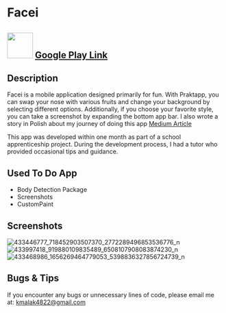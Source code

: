# Facei 

## <img src='https://lh3.googleusercontent.com/9eq6xSjFiwl2f4dXSB3AGsvsDlv5DaZGu4J2k5k4F87CHoyFBlrYd1P659LWC5kh1g' width='60'>  [Google Play Link](https://play.google.com/store/apps/details?id=malaq.facei) 

## Description
Facei is a mobile application designed primarily for fun. With Praktapp, you can swap your nose with various fruits and change your background by selecting different options. Additionally, if you choose your favorite style, you can take a screenshot by expanding the bottom app bar. I also wrote a story in Polish about my journey of doing this app [Medium Article](https://medium.com/@kmalak4822/o-kodzie-kt%C3%B3ry-pozornie-nie-sprawia%C5%82-wi%C4%99kszych-problem%C3%B3w-292d48935bd1)

This app was developed within one month as part of a school apprenticeship project. During the development process, I had a tutor who provided occasional tips and guidance.

## Used To Do App
- Body Detection Package
- Screenshots
- CustomPaint

## Screenshots
![433446777_718452903507370_2772289496853536776_n](https://github.com/malak4822/prakapp/assets/71153710/ce670959-afee-4e2e-ba4a-5e2d91ef71d1)
![433997418_919880109835489_6508107908083874230_n](https://github.com/malak4822/prakapp/assets/71153710/469d8d50-218c-4189-8440-b223dccd09cc)
![433468986_1656269464779053_5398836327856724739_n](https://github.com/malak4822/prakapp/assets/71153710/edfa1a4c-531b-49b0-93bd-e4779d05c8f9)

## Bugs & Tips
If you encounter any bugs or unnecessary lines of code, please email me at: kmalak4822@gmail.com
